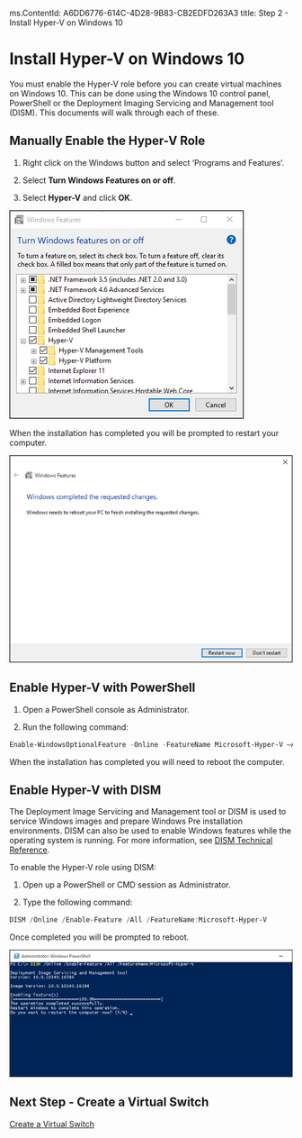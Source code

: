 ms.ContentId: A6DD6776-614C-4D28-9B83-CB2EDFD263A3
title: Step 2 - Install Hyper-V on Windows 10

# Install Hyper-V on Windows 10

You must enable the Hyper-V role before you can create virtual machines on Windows 10. This can be done using the Windows 10 control panel, PowerShell or the Deployment Imaging Servicing and Management tool (DISM). This documents will walk through each of these.

## Manually Enable the Hyper-V Role

1. Right click on the Windows button and select ‘Programs and Features’.

2. Select **Turn Windows Features on or off**.

3. Select **Hyper-V** and click **OK**.  

![](media/enable_role_upd.png)

When the installation has completed you will be prompted to restart your computer.

![](media/restart_upd.png)

## Enable Hyper-V with PowerShell

1. Open a PowerShell console as Administrator.

2. Run the following command:

```powershell
Enable-WindowsOptionalFeature -Online -FeatureName Microsoft-Hyper-V –All
```
When the installation has completed you will need to reboot the computer.

## Enable Hyper-V with DISM

The Deployment Image Servicing and Management tool or DISM is used to service Windows images and prepare Windows Pre installation environments. DISM can also be used to enable Windows features while the operating system is running. For more information, see [DISM Technical Reference](https://technet.microsoft.com/en-us/library/hh824821.aspx).

To enable the Hyper-V role using DISM:

1. Open up a PowerShell or CMD session as Administrator.

2. Type the following command:

```powershell
DISM /Online /Enable-Feature /All /FeatureName:Microsoft-Hyper-V
```

Once completed you will be prompted to reboot.

![](media/dism_upd.png)


## Next Step - Create a Virtual Switch
[Create a Virtual Switch](walkthrough_virtual_switch.md) 